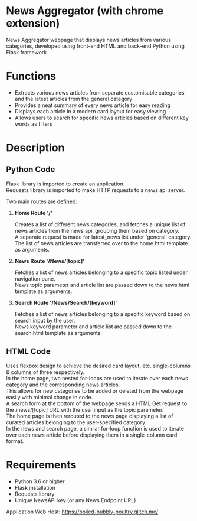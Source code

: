 # News Aggregator (with chrome extension)

News Aggregator webpage that displays news articles from various categories, developed using front-end HTML and back-end Python using Flask framework

# Functions
- Extracts various news articles from separate customisable categories and the latest articles from the general category
- Provides a neat summary of every news article for easy reading
- Displays each article in a modern card layout for easy viewing
- Allows users to search for specific news articles based on different key words as filters

# Description

## Python Code
Flask library is imported to create an application.\
Requests library is imported to make HTTP requests to a news api server.

Two main routes are defined:

1. **Home Route '/'**

   Creates a list of different news categories, and fetches a unique list of news articles from the news api, grouping them based on category.\
   A separate request is made for latest_news list under 'general' category.\
   The list of news articles are transferred over to the home.html template as arguments.

2. **News Route '/News/[topic]'**

   Fetches a list of news articles belonging to a specific topic listed under navigation pane.\
   News topic parameter and article list are passed down to the news.html template as arguments.

3. **Search Route '/News/Search/[keyword]'**

   Fetches a list of news articles belonging to a specific keyword based on search input by the user.\
   News keyword parameter and article list are passed down to the search.html template as arguments.

## HTML Code
Uses flexbox design to achieve the desired card layout, etc. single-columns & columns of three respectively.\
In the home page, two nested for-loops are used to iterate over each news category and the corresponding news articles.\
This allows for new categories to be added or deleted from the webpage easily with minimal change in code.\
A search form at the bottom of the webpage sends a HTML Get request to the /news/[topic] URL with the user input as the topic parameter.\
The home page is then rerouted to the news page displaying a list of curated articles belonging to the user-specified category.\
In the news and search page, a similar for-loop function is used to iterate over each news article before displaying them in a single-column card format.

# Requirements
- Python 3.6 or higher
- Flask installation
- Requests library
- Unique NewsAPI key (or any News Endpoint URL)

Application Web Host: https://boiled-bubbly-poultry.glitch.me/
